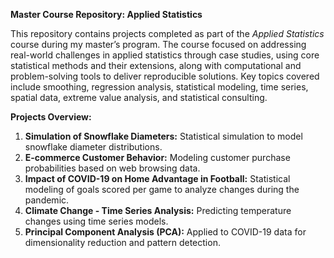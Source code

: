 **Master Course Repository: Applied Statistics**

This repository contains projects completed as part of the *Applied Statistics* course during my master’s program. The course focused on addressing real-world challenges in applied statistics through case studies, using core statistical methods and their extensions, along with computational and problem-solving tools to deliver reproducible solutions. Key topics covered include smoothing, regression analysis, statistical modeling, time series, spatial data, extreme value analysis, and statistical consulting.

**Projects Overview:**
1) **Simulation of Snowflake Diameters:** Statistical simulation to model snowflake diameter distributions.
2) **E-commerce Customer Behavior:** Modeling customer purchase probabilities based on web browsing data.
3) **Impact of COVID-19 on Home Advantage in Football:** Statistical modeling of goals scored per game to analyze changes during the pandemic.
5) **Climate Change - Time Series Analysis:** Predicting temperature changes using time series models.
6) **Principal Component Analysis (PCA):** Applied to COVID-19 data for dimensionality reduction and pattern detection.
